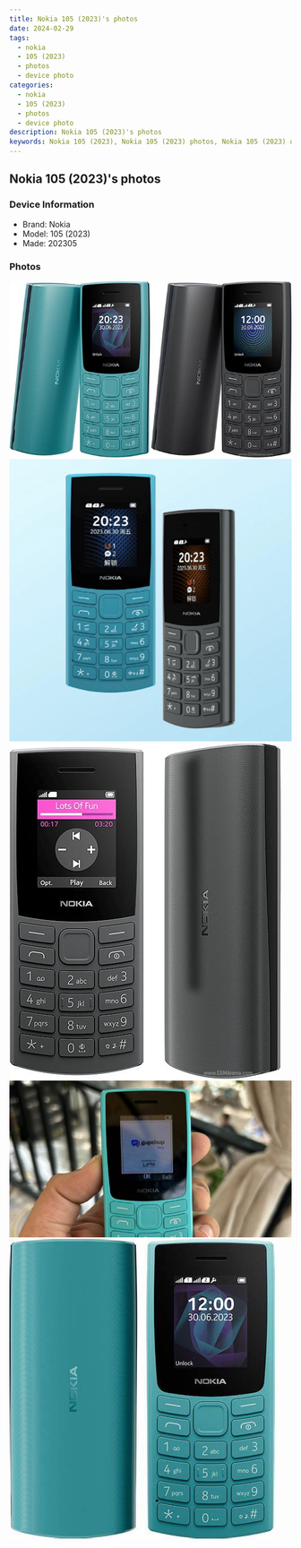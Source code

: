 ```yaml
---
title: Nokia 105 (2023)'s photos
date: 2024-02-29
tags: 
  - nokia
  - 105 (2023)
  - photos
  - device photo
categories: 
  - nokia
  - 105 (2023)
  - photos
  - device photo
description: Nokia 105 (2023)'s photos
keywords: Nokia 105 (2023), Nokia 105 (2023) photos, Nokia 105 (2023) device photo
---
```


## Nokia 105 (2023)'s photos

### Device Information

- Brand: Nokia
- Model: 105 (2023)
- Made: 202305

### Photos

![/images/best-assets/devices/nokia/nokia-105-(2023)/1.jpg](/images/best-assets/devices/nokia/nokia-105-(2023)/1.jpg)
![/images/best-assets/devices/nokia/nokia-105-(2023)/2.jpg](/images/best-assets/devices/nokia/nokia-105-(2023)/2.jpg)
![/images/best-assets/devices/nokia/nokia-105-(2023)/3.jpg](/images/best-assets/devices/nokia/nokia-105-(2023)/3.jpg)
![/images/best-assets/devices/nokia/nokia-105-(2023)/4.jpg](/images/best-assets/devices/nokia/nokia-105-(2023)/4.jpg)
![/images/best-assets/devices/nokia/nokia-105-(2023)/5.jpg](/images/best-assets/devices/nokia/nokia-105-(2023)/5.jpg)
